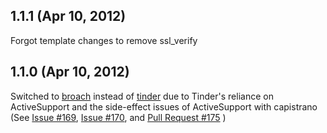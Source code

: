## 1.1.1 (Apr 10, 2012)

Forgot template changes to remove ssl_verify

## 1.1.0 (Apr 10, 2012)

Switched to [broach](https://github.com/Manfred/broach) instead of [tinder](https://github.com/collectiveidea/tinder) due to Tinder's reliance on ActiveSupport and the side-effect issues of ActiveSupport with capistrano (See [Issue #169](https://github.com/capistrano/capistrano/issues/169), [Issue #170](https://github.com/capistrano/capistrano/issues/170), and [Pull Request #175](https://github.com/capistrano/capistrano/pull/175) )
